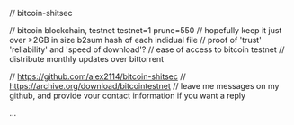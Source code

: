 // bitcoin-shitsec

// bitcoin blockchain, testnet
testnet=1
prune=550
// hopefully keep it just over >2GB in size
b2sum hash of each indidual file
// proof of 'trust' 'reliability' and 'speed of download'?
// ease of access to bitcoin testnet
// distribute monthly updates over bittorrent


// https://github.com/alex2114/bitcoin-shitsec
// https://archive.org/download/bitcointestnet
// leave me messages on my github, and provide vour contact information if you want a reply

...

